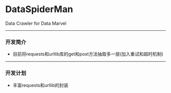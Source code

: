 # DataSpiderMan
Data Crawler for Data Marvel

---

<h3 id="DevInfo">开发简介</h3>

* 目前将requests和urllib库的get和post方法抽取多一层(加入重试和超时机制)

---

<h3 id="DevPlan">开发计划</h3>

* 丰富requests和urllib的封装